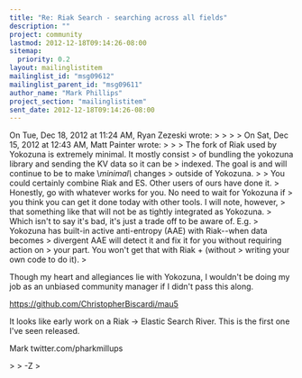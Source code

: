 ```yaml
---
title: "Re: Riak Search - searching across all fields"
description: ""
project: community
lastmod: 2012-12-18T09:14:26-08:00
sitemap:
  priority: 0.2
layout: mailinglistitem
mailinglist_id: "msg09612"
mailinglist_parent_id: "msg09611"
author_name: "Mark Phillips"
project_section: "mailinglistitem"
sent_date: 2012-12-18T09:14:26-08:00
---
```



On Tue, Dec 18, 2012 at 11:24 AM, Ryan Zezeski  wrote:
&gt;
&gt;
&gt;
&gt; On Sat, Dec 15, 2012 at 12:43 AM, Matt Painter  wrote:
&gt;
&gt;
&gt; The fork of Riak used by Yokozuna is extremely minimal. It mostly consist
&gt; of bundling the yokozuna library and sending the KV data so it can be
&gt; indexed. The goal is and will continue to be to make \\_minimal\\_ changes
&gt; outside of Yokozuna.
&gt;
&gt; You could certainly combine Riak and ES. Other users of ours have done it.
&gt; Honestly, go with whatever works for you. No need to wait for Yokozuna if
&gt; you think you can get it done today with other tools. I will note, however,
&gt; that something like that will not be as tightly integrated as Yokozuna.
&gt; Which isn't to say it's bad, it's just a trade off to be aware of. E.g.
&gt; Yokozuna has built-in active anti-entropy (AAE) with Riak--when data becomes
&gt; divergent AAE will detect it and fix it for you without requiring action on
&gt; your part. You won't get that with Riak +  (without
&gt; writing your own code to do it).
&gt;

Though my heart and allegiances lie with Yokozuna, I wouldn't be doing
my job as an unbiased community manager if I didn't pass this along.

https://github.com/ChristopherBiscardi/mau5

It looks like early work on a Riak -&gt; Elastic Search River. This is
the first one I've seen released.

Mark
twitter.com/pharkmillups


&gt;
&gt; -Z
&gt;
